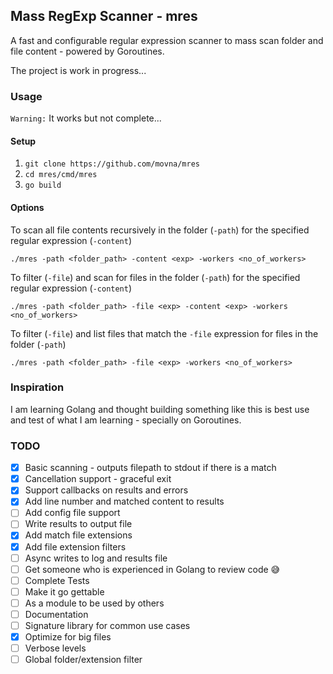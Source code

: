 ## Mass RegExp Scanner - mres
A fast and configurable regular expression scanner to mass scan folder and file content - powered by Goroutines.

The project is work in progress...

### Usage
`Warning:` It works but not complete...

#### Setup

1. `git clone https://github.com/movna/mres`
2. `cd mres/cmd/mres`
3. `go build`

#### Options

To scan all file contents recursively in the folder (`-path`) for the specified regular expression (`-content`)

`./mres -path <folder_path> -content <exp> -workers <no_of_workers>`

To filter (`-file`) and scan for files in the folder (`-path`) for the specified regular expression (`-content`)

`./mres -path <folder_path> -file <exp> -content <exp> -workers <no_of_workers>`

To filter (`-file`) and list files that match the `-file` expression for files in the folder (`-path`)

`./mres -path <folder_path> -file <exp> -workers <no_of_workers>`


### Inspiration
I am learning Golang and thought building something like this is best use and test of what I am learning - specially on Goroutines.

### TODO
- [x] Basic scanning - outputs filepath to stdout if there is a match
- [x] Cancellation support - graceful exit
- [x] Support callbacks on results and errors
- [x] Add line number and matched content to results
- [ ] Add config file support
- [ ] Write results to output file
- [x] Add match file extensions
- [x] Add file extension filters
- [ ] Async writes to log and results file
- [ ] Get someone who is experienced in Golang to review code :sweat_smile:
- [ ] Complete Tests
- [ ] Make it go gettable
- [ ] As a module to be used by others
- [ ] Documentation
- [ ] Signature library for common use cases
- [x] Optimize for big files
- [ ] Verbose levels
- [ ] Global folder/extension filter
